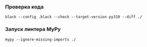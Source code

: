### Проверка кода
```black --config .black --check --target-version py310 --diff ./```

### Запуск линтера MyPy
```mypy --ignore-missing-imports ./```
